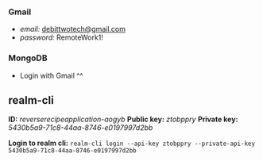 ### Gmail
- *email:* debittwotech@gmail.com
- *password:* RemoteWork1!

### MongoDB
- Login with Gmail ^^

## realm-cli
**ID:** _reverserecipeapplication-aogyb_
**Public key:** _ztobppry_
**Private key:** _5430b5a9-71c8-44aa-8746-e0197997d2bb_

**Login to realm cli:** `realm-cli login --api-key ztobppry --private-api-key 5430b5a9-71c8-44aa-8746-e0197997d2bb`
